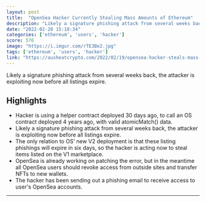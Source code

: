 ```yaml
---
layout: post
title:  "OpenSea Hacker Currently Stealing Mass Amounts of Ethereum"
description: "Likely a signature phishing attack from several weeks back, the attacker is exploiting now before all listings expire."
date: "2022-02-20 15:18:34"
categories: ['ethereum', 'users', 'hacker']
score: 576
image: "https://i.imgur.com/rTE3Be2.jpg"
tags: ['ethereum', 'users', 'hacker']
link: "https://ausheatcrypto.com/2022/02/19/opensea-hacker-steals-mass-amounts-of-ethereum/"
---
```


Likely a signature phishing attack from several weeks back, the attacker is exploiting now before all listings expire.

## Highlights

- Hacker is using a helper contract deployed 30 days ago, to call an OS contract deployed 4 years ago, with valid atomicMatch() data.
- Likely a signature phishing attack from several weeks back, the attacker is exploiting now before all listings expire.
- The only relation to OS’ new V2 deployment is that these listing phishings will expire in six days, so the hacker is acting now to steal items listed on the V1 marketplace.
- OpenSea is already working on patching the error, but in the meantime all OpenSea users should revoke access from outside sites and transfer NFTs to new wallets.
- The hacker has been sending out a phishing email to receive access to user's OpenSea accounts.

---
